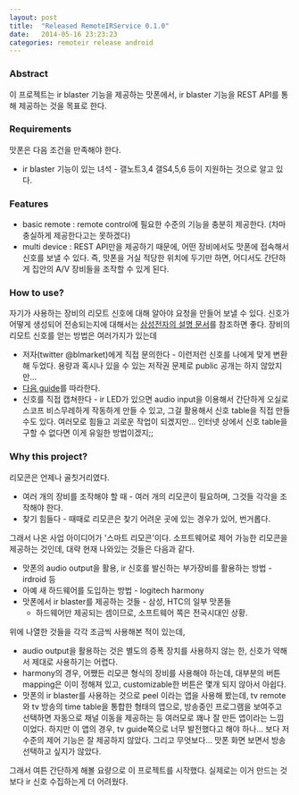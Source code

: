 ```yaml
---
layout: post
title:  "Released RemoteIRService 0.1.0"
date:   2014-05-16 23:23:23
categories: remoteir release android
---
```


### Abstract

이 프로젝트는 ir blaster 기능을 제공하는 맛폰에서, ir blaster 기능을 REST API를 통해 제공하는 것을 목표로 한다.

### Requirements

맛폰은 다음 조건을 만족해야 한다.

* ir blaster 기능이 있는 녀석 - 갤노트3,4 갤S4,5,6 등이 지원하는 것으로 알고 있다.

### Features

* basic remote : remote control에 필요한 수준의 기능을 충분히 제공한다. (차마 충실하게 제공한다고는 못하겠다)
* multi device : REST API만을 제공하기 때문에, 어떤 장비에서도 맛폰에 접속해서 신호를 보낼 수 있다. 즉, 맛폰을 거실 적당한 위치에 두기만 하면, 어디서도 간단하게 집안의 A/V 장비들을 조작할 수 있게 된다.

### How to use?

자기가 사용하는 장비의 리모트 신호에 대해 알아야 요청을 만들어 보낼 수 있다. 신호가 어떻게 생성되어 전송되는지에 대해서는 [삼성전자의 설명 문서](http://developer.samsung.com/technical-doc/view.do;jsessionid=rnY0VXbJvB8Cd141K2QXnfdDcvxJLpJ2HPvK9Qrdg004z3vj1Cnl!404960129?v=T000000125)를 참조하면 좋다. 장비의 리모트 신호를 얻는 방법은 여러가지가 있는데

* 저자(twitter @blmarket)에게 직접 문의한다 - 이런저런 신호를 나에게 맞게 변환해 두었다. 용량과 혹시나 있을 수 있는 저작권 문제로 public 공개는 하지 않았지만...
* [다음 guide](http://stackoverflow.com/questions/20244337/consumerirmanager-api-19)를 따라한다.
* 신호를 직접 캡쳐한다 - ir LED가 있으면 audio input을 이용해서 간단하게 오실로스코프 비스무레하게 작동하게 만들 수 있고, 그걸 활용해서 신호 table을 직접 만들 수도 있다. 여러모로 힘들고 괴로운 작업이 되겠지만... 인터넷 상에서 신호 table을 구할 수 없다면 이게 유일한 방법이겠지;;

### Why this project?

리모콘은 언제나 골칫거리였다.

* 여러 개의 장비를 조작해야 할 때 - 여러 개의 리모콘이 필요하며, 그것들 각각을 조작해야 한다.
* 찾기 힘들다 - 때때로 리모콘은 찾기 어려운 곳에 있는 경우가 있어, 번거롭다.

그래서 나온 사업 아이디어가 '스마트 리모콘'이다. 소프트웨어로 제어 가능한 리모콘을 제공하는 것인데, 대략 현재 나와있는 것들은 다음과 같다.

* 맛폰의 audio output을 활용, ir 신호를 발신하는 부가장비를 활용하는 방법 - irdroid 등
* 아예 새 하드웨어를 도입하는 방법 - logitech harmony
* 맛폰에서 ir blaster를 제공하는 것들 - 삼성, HTC의 일부 맛폰들
  * 하드웨어만 제공되는 셈이므로, 소프트웨어 쪽은 전국시대인 상황.

위에 나열한 것들을 각각 조금씩 사용해본 적이 있는데,

* audio output을 활용하는 것은 별도의 증폭 장치를 사용하지 않는 한, 신호가 약해서 제대로 사용하기는 어렵다.
* harmony의 경우, 어쨌든 리모콘 형식의 장비를 사용해야 하는데, 대부분의 버튼 mapping은 이미 정해져 있고, customizable한 버튼은 몇개 되지 않아서 아쉽다.
* 맛폰의 ir blaster를 사용하는 것으로 peel 이라는 앱을 사용해 봤는데, tv remote와 tv 방송의 time table을 통합한 형태의 앱으로, 방송중인 프로그램을 보여주고 선택하면 자동으로 채널 이동을 제공하는 등 여러모로 꽤나 잘 만든 앱이라는 느낌이었다. 하지만 이 앱의 경우, tv guide쪽으로 너무 발전했다고 해야 하나... 보다 저수준의 제어 기능은 잘 제공하지 않았다. 그리고 무엇보다... 맛폰 화면 보면서 방송 선택하고 싶지가 않았다.

그래서 여튼 간단하게 해볼 요량으로 이 프로젝트를 시작했다. 실제로는 이거 만드는 것보다 ir 신호 수집하는게 더 어려웠다.
